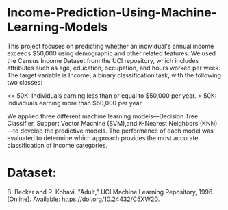 # Income-Prediction-Using-Machine-Learning-Models


This project focuses on predicting whether an individual's annual income exceeds $50,000 using demographic and other related features. We used the Census Income Dataset from the UCI repository, which includes attributes such as age, education, occupation, and hours worked per week. The target variable is Income, a binary classification task, with the following two classes:

<= 50K: Individuals earning less than or equal to $50,000 per year. > 50K: Individuals earning more than $50,000 per year.

We applied three different machine learning models—Decision Tree Classifier, Support Vector Machine (SVM),and K-Nearest Neighbors (KNN)—to develop the predictive models.
The performance of each model was evaluated to determine which approach provides the most accurate classification of income categories.


# Dataset: 
B. Becker and R. Kohavi. "Adult," UCI Machine Learning Repository, 1996. [Online]. Available: https://doi.org/10.24432/C5XW20.
